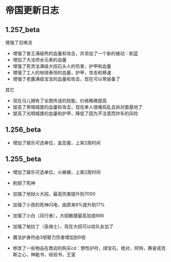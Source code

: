 帝国更新日志  
====
1.257_beta  
------- 
增强了召唤流
* 增强了兽王满级熊的血量和攻击，并添加了一个新的被动：削蓝
* 增加了大法师水元素的血量
* 增强了死灵法满级大招石头人的伤害，护甲和血量
* 增强了工人的地球泰坦的血量，护甲，攻击和移速
* 增强了老鹿满级宝宝的血量和攻击，现在可以带装备了

其它
* 现在马儿拥有了全图传送的技能，价格略微提高
* 提高了黑暗城堡的血量和攻击，现在单人很难捣乱去拆对面基地了
* 提高了光明城堡的血量和护甲，降低了因为不注意而炸车的风险



1.256_beta  
------- 
* 增加了娱乐可选单位，盖亚酱，上架2周时间


1.255_beta  
------- 

* 增加了娱乐可选单位，火蜥蜴，上架2周时间

* 削弱了死神


* 加强了地狱火大招，最高伤害提升到7000
* 加强了小孩的死神闪电，由原来9%提升到17%
* 加强了小白（风行者），大招敏捷最高加成666
* 加强了帕拉丁（圣骑士），现在大招可以给队友加了
* 魔法护身符由3倍智力伤害增加到6倍

* 修改了一些物品在商店的购买cd：野性护符，绿宝石，绝对，阿特，赛睿诺克斯之心，神能书，经验书，王室
